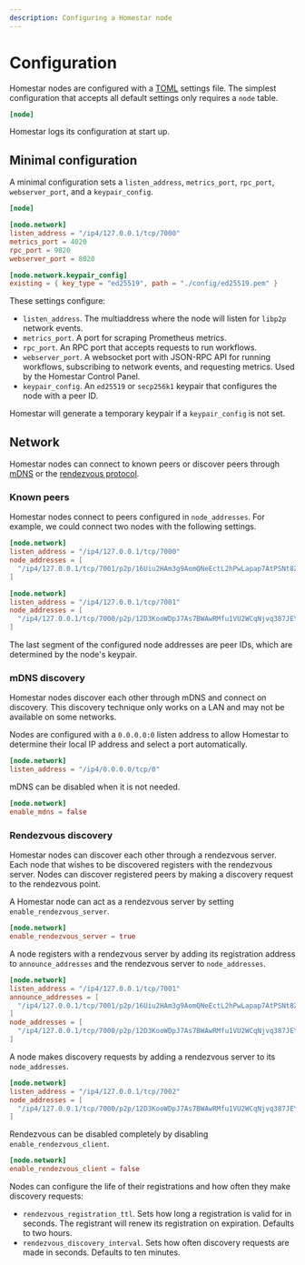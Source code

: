 ```yaml
---
description: Configuring a Homestar node
---
```


# Configuration

Homestar nodes are configured with a [TOML](https://toml.io) settings file. The simplest configuration that accepts all default settings only requires a `node` table.

```toml
[node]

```

Homestar logs its configuration at start up.

## Minimal configuration

A minimal configuration sets a `listen_address`, `metrics_port`, `rpc_port`, `webserver_port`, and a `keypair_config`.

```toml
[node]

[node.network]
listen_address = "/ip4/127.0.0.1/tcp/7000"
metrics_port = 4020
rpc_port = 9820
webserver_port = 8020

[node.network.keypair_config]
existing = { key_type = "ed25519", path = "./config/ed25519.pem" }
```

These settings configure:

* `listen_address`. The multiaddress where the node will listen for `libp2p` network events.
* `metrics_port`. A port for scraping Prometheus metrics.
* `rpc_port`. An RPC port that accepts requests to run workflows.
* `webserver_port`. A websocket port with JSON-RPC API for running workflows, subscribing to network events, and requesting metrics. Used by the Homestar Control Panel.
* `keypair_config`. An `ed25519` or `secp256k1` keypair that configures the node with a peer ID.

Homestar will generate a temporary keypair if a `keypair_config` is not set.

## Network

Homestar nodes can connect to known peers or discover peers through [mDNS](https://docs.libp2p.io/concepts/discovery-routing/mdns/) or the [rendezvous protocol](https://docs.libp2p.io/concepts/discovery-routing/rendezvous/).

### Known peers

Homestar nodes connect to peers configured in `node_addresses`. For example, we could connect two nodes with the following settings.

```toml
[node.network]
listen_address = "/ip4/127.0.0.1/tcp/7000"
node_addresses = [
  "/ip4/127.0.0.1/tcp/7001/p2p/16Uiu2HAm3g9AomQNeEctL2hPwLapap7AtPSNt8ZrBny4rLx1W5Dc",
]
```

```toml
[node.network]
listen_address = "/ip4/127.0.0.1/tcp/7001"
node_addresses = [
  "/ip4/127.0.0.1/tcp/7000/p2p/12D3KooWDpJ7As7BWAwRMfu1VU2WCqNjvq387JEYKDBj4kx6nXTN",
]
```

The last segment of the configured node addresses are peer IDs, which are determined by the node's keypair.

### mDNS discovery

Homestar nodes discover each other through mDNS and connect on discovery. This discovery technique only works on a LAN and may not be available on some networks.

Nodes are configured with a `0.0.0.0:0` listen address to allow Homestar to determine their local IP address and select a port automatically.

```toml
[node.network]
listen_address = "/ip4/0.0.0.0/tcp/0"
```

mDNS can be disabled when it is not needed.

```toml
[node.network]
enable_mdns = false
```

### Rendezvous discovery

Homestar nodes can discover each other through a rendezvous server. Each node that wishes to be discovered registers with the rendezvous server. Nodes can discover registered peers by making a discovery request to the rendezvous point.

A Homestar node can act as a rendezvous server by setting `enable_rendezvous_server`.

```toml
[node.network]
enable_rendezvous_server = true
```

A node registers with a rendezvous server by adding its registration address to `announce_addresses` and the rendezvous server to `node_addresses`.

```toml
[node.network]
listen_address = "/ip4/127.0.0.1/tcp/7001"
announce_addresses = [
  "/ip4/127.0.0.1/tcp/7001/p2p/16Uiu2HAm3g9AomQNeEctL2hPwLapap7AtPSNt8ZrBny4rLx1W5Dc",
]
node_addresses = [
  "/ip4/127.0.0.1/tcp/7000/p2p/12D3KooWDpJ7As7BWAwRMfu1VU2WCqNjvq387JEYKDBj4kx6nXTN",
]
```

A node makes discovery requests by adding a rendezvous server to its `node_addresses`.

```toml
[node.network]
listen_address = "/ip4/127.0.0.1/tcp/7002"
node_addresses = [
  "/ip4/127.0.0.1/tcp/7000/p2p/12D3KooWDpJ7As7BWAwRMfu1VU2WCqNjvq387JEYKDBj4kx6nXTN",
]
```

Rendezvous can be disabled completely by disabling `enable_rendezvous_client`.

```toml
[node.network]
enable_rendezvous_client = false
```

Nodes can configure the life of their registrations and how often they make discovery requests:

* `rendezvous_registration_ttl`. Sets how long a registration is valid for in seconds. The registrant will renew its registration on expiration. Defaults to two hours.
* `rendezvous_discovery_interval`. Sets how often discovery requests are made in seconds. Defaults to ten minutes.
